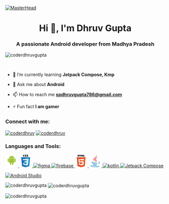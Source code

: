 
[![MasterHead](https://blogger.googleusercontent.com/img/b/R29vZ2xl/AVvXsEg7VLakGxXY3xoBe7Tn4yhk2mhhvZrfWLCV3HpZOvJcdVrXaYUR3pRrpFXb8IEEM_IxCTmQCSCAK2I_QedxEAxR8Y0mV418qCg-CRMctCB93CtJlU9ZpvNLvVEwXKYV0VN7ZOcubBVJeSw/s1600/2000_600px.gif)](
)
<h1 align="center">Hi 👋, I'm Dhruv Gupta</h1>
<h3 align="center">A passionate Android developer from Madhya Pradesh</h3>

<p align="left"> <img src="https://komarev.com/ghpvc/?username=coderdhruvgupta&label=Profile%20views&color=0e75b6&style=flat" alt="coderdhruvgupta" /> </p>

<p align="left"> <a href="https://twitter.com/" target="blank"><img src="https://img.shields.io/twitter/follow/?logo=twitter&style=for-the-badge" alt="" /></a> </p>

- 🌱 I’m currently learning **Jetpack Compose, Kmp**

- 💬 Ask me about **Android**

- 📫 How to reach me **spdhruvgupta786@gmail.com**

- ⚡ Fun fact **I am gamer**

<h3 align="left">Connect with me:</h3>
<p align="left">
<a href="https://linkedin.com/in/coderdhruv" target="blank"><img align="center" src="https://raw.githubusercontent.com/rahuldkjain/github-profile-readme-generator/master/src/images/icons/Social/linked-in-alt.svg" alt="coderdhruv" height="30" width="40" /></a>
<a href="https://instagram.com/coderdhruv" target="blank"><img align="center" src="https://raw.githubusercontent.com/rahuldkjain/github-profile-readme-generator/master/src/images/icons/Social/instagram.svg" alt="coderdhruv" height="30" width="40" /></a>
</p>

<h3 align="left">Languages and Tools:</h3>
<p align="left">
  <a href="https://developer.android.com" target="_blank" rel="noreferrer"> <img src="https://raw.githubusercontent.com/devicons/devicon/master/icons/android/android-original-wordmark.svg" alt="android" width="40" height="40"/> </a> <a href="https://www.w3schools.com/css/" target="_blank" rel="noreferrer"> <img src="https://raw.githubusercontent.com/devicons/devicon/master/icons/css3/css3-original-wordmark.svg" alt="css3" width="40" height="40"/> </a> <a href="https://www.figma.com/" target="_blank" rel="noreferrer"> <img src="https://www.vectorlogo.zone/logos/figma/figma-icon.svg" alt="figma" width="40" height="40"/> </a> <a href="https://firebase.google.com/" target="_blank" rel="noreferrer"> <img src="https://www.vectorlogo.zone/logos/firebase/firebase-icon.svg" alt="firebase" width="40" height="40"/> </a> <a href="https://www.w3.org/html/" target="_blank" rel="noreferrer"> <img src="https://raw.githubusercontent.com/devicons/devicon/master/icons/html5/html5-original-wordmark.svg" alt="html5" width="40" height="40"/> </a> <a href="https://www.java.com" target="_blank" rel="noreferrer"> <img src="https://raw.githubusercontent.com/devicons/devicon/master/icons/java/java-original.svg" alt="java" width="40" height="40"/> </a> <a href="https://kotlinlang.org" target="_blank" rel="noreferrer"> <img src="https://www.vectorlogo.zone/logos/kotlinlang/kotlinlang-icon.svg" alt="kotlin" width="40" height="40"/> </a>  </a> <a href="https://developer.android.com/compose" target="_blank" rel="noreferrer"> <img src="https://developers.google.com/static/focus/images/jetpack-comp.png" alt="Jetpack Compose" width="40" height="40"/> </a>


  </a> <a href="https://developer.android.com/studio?gad_source=1&gclid=Cj0KCQjw3bm3BhDJARIsAKnHoVXlNDJYWfvyOIBy6Jy9ib-76z_i9u3A1qDnZcNab8ngVescHNMnBWYaAsSJEALw_wcB&gclsrc=aw.ds" target="_blank" rel="noreferrer"> <img src="https://uxwing.com/wp-content/themes/uxwing/download/brands-and-social-media/android-studio-icon.png" alt="Android Studio" width="40" height="40"/> </a>

 


<p><img align="left" src="https://github-readme-stats.vercel.app/api/top-langs?username=coderdhruvgupta&show_icons=true&locale=en&layout=compact" alt="coderdhruvgupta" /></p>

<p>&nbsp;<img align="center" src="https://github-readme-stats.vercel.app/api?username=coderdhruvgupta&show_icons=true&locale=en" alt="coderdhruvgupta" /></p>

<p><img align="center" src="https://github-readme-streak-stats.herokuapp.com/?user=coderdhruvgupta&" alt="coderdhruvgupta" /></p>
